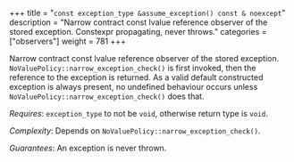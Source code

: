 +++
title = "`const exception_type &assume_exception() const & noexcept`"
description = "Narrow contract const lvalue reference observer of the stored exception. Constexpr propagating, never throws."
categories = ["observers"]
weight = 781
+++

Narrow contract const lvalue reference observer of the stored exception. `NoValuePolicy::narrow_exception_check()` is first invoked, then the reference to the exception is returned. As a valid default constructed exception is always present, no undefined behaviour occurs unless `NoValuePolicy::narrow_exception_check()` does that.

*Requires*: `exception_type` to not be `void`, otherwise return type is `void`.

*Complexity*: Depends on `NoValuePolicy::narrow_exception_check()`.

*Guarantees*: An exception is never thrown.
